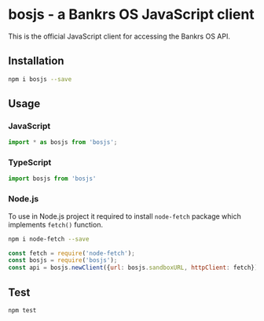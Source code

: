 # bosjs - a Bankrs OS JavaScript client

This is the official JavaScript client for accessing the Bankrs OS API.


## Installation 
```sh
npm i bosjs --save
```

## Usage

### JavaScript
```javascript
import * as bosjs from 'bosjs';
```

### TypeScript
```typescript
import bosjs from 'bosjs'
```

### Node.js
To use in Node.js project it required to install `node-fetch` package which implements `fetch()` function.

```sh
npm i node-fetch --save
```

```javascript
const fetch = require('node-fetch');
const bosjs = require('bosjs');
const api = bosjs.newClient({url: bosjs.sandboxURL, httpClient: fetch});
```

## Test 
```sh
npm test
```
